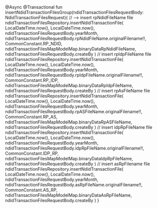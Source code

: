   @Async
    @Transactional
    fun insertNdidTransactionFilesGroup(ndidTransactionFilesRequestBody: NdidTransactionFilesRequest){
        //  --> insert rpNdidFileName file
        ndidTransactionFilesRepository.insertNdidTransactionFile(
            LocalDateTime.now(), LocalDateTime.now(), ndidTransactionFilesRequestBody.yearMonth,
            ndidTransactionFilesRequestBody.rpNdidFileName.originalFilename!!, CommonConstant.RP_NDID,
            ndidTransactionFilesMapModelMap.binaryDataRpNdidFileName, ndidTransactionFilesRequestBody.createBy
        )
//          insert rpIdpFileName file
        ndidTransactionFilesRepository.insertNdidTransactionFile(
            LocalDateTime.now(), LocalDateTime.now(), ndidTransactionFilesRequestBody.yearMonth,
            ndidTransactionFilesRequestBody.rpIdpFileName.originalFilename!!, CommonConstant.RP_IDP,
            ndidTransactionFilesMapModelMap.binaryDataRpIdpFileName, ndidTransactionFilesRequestBody.createBy
        )
//          insert rpAsFileName file
        ndidTransactionFilesRepository.insertNdidTransactionFile(
            LocalDateTime.now(), LocalDateTime.now(), ndidTransactionFilesRequestBody.yearMonth,
            ndidTransactionFilesRequestBody.rpASFileName.originalFilename!!, CommonConstant.RP_AS,
            ndidTransactionFilesMapModelMap.binaryDataRpASFileName, ndidTransactionFilesRequestBody.createBy
        )
//          insert idpRpFileName file
        ndidTransactionFilesRepository.insertNdidTransactionFile(
            LocalDateTime.now(), LocalDateTime.now(), ndidTransactionFilesRequestBody.yearMonth,
            ndidTransactionFilesRequestBody.idpRpFileName.originalFilename!!, CommonConstant.IDP_RP,
            ndidTransactionFilesMapModelMap.binaryDataIdpRpFileName, ndidTransactionFilesRequestBody.createBy
        )
//          insert asRpFilename file
        ndidTransactionFilesRepository.insertNdidTransactionFile(
            LocalDateTime.now(), LocalDateTime.now(), ndidTransactionFilesRequestBody.yearMonth,
            ndidTransactionFilesRequestBody.asRpFileName.originalFilename!!, CommonConstant.AS_RP,
            ndidTransactionFilesMapModelMap.binaryDataAsRpFileName, ndidTransactionFilesRequestBody.createBy
        )
    }
